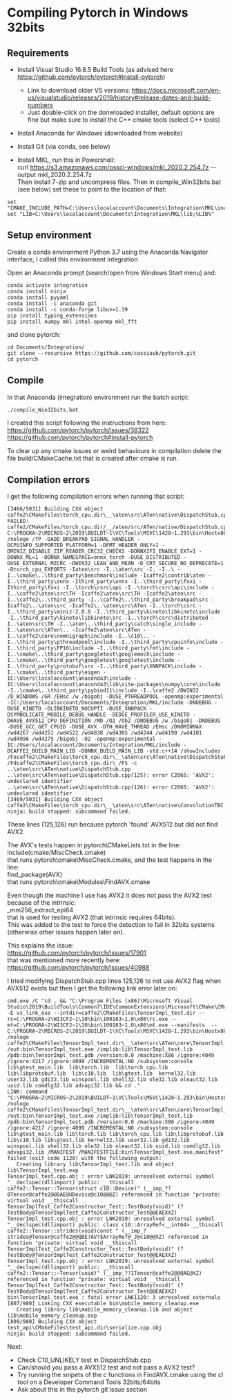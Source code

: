 # Compiling Pytorch in Windows 32bits

## Requirements

- Install Visual Studio 16.8.5 Build Tools (as advised here https://github.com/pytorch/pytorch#install-pytorch)

   - Link to download older VS versions: https://docs.microsoft.com/en-us/visualstudio/releases/2019/history#release-dates-and-build-numbers
   - Just double-click on the donwloaded installer, default options are fine but make sure to install the C++ cmake tools (select C++ tools)

- Install Anaconda for Windows (downloaded from website)

- Install Git (via conda, see below)

- Install MKL, run this in Powershell:  
curl https://s3.amazonaws.com/ossci-windows/mkl_2020.2.254.7z --output mkl_2020.2.254.7z   
Then install 7-zip and uncompress files. Then in compile_Win32bits.bat (see below) set these to point to the location of that:
```
set "CMAKE_INCLUDE_PATH=C:\Users\localaccount\Documents\Integration\MKL\include"
set "LIB=C:\Users\localaccount\Documents\Integration\MKL\lib;%LIB%"
```

## Setup environment

Create a conda environment Python 3.7 using the Anaconda Navigator interface, I called this environment integration

Open an Anaconda prompt (search/open from Windows Start menu) and:
```
conda activate integration
conda install ninja
conda install pyyaml
conda install -c anaconda git
conda install -c conda-forge libuv=1.39
pip install typing_extensions
pip install numpy mkl intel-openmp mkl_fft
```

and clone pytorch:
```
cd Documents/Integration/
git clone --recursive https://github.com/cassiavb/pytorch.git
cd pytorch
```

## Compile

In that Anaconda (integration) environment run the batch script:  
```
./compile_Win32bits.bat
```

I created this script following the instructions from here:  
https://github.com/pytorch/pytorch/issues/38322  
https://github.com/pytorch/pytorch#install-pytorch  

To clear up any cmake issues or weird behaviours in compilation delete the file build/CMakeCache.txt that is created after cmake is run.

## Compilation errors

I get the following compilation errors when running that script:
```
[3466/5031] Building CXX object caffe2\CMakeFiles\torch_cpu.dir\__\aten\src\ATen\native\DispatchStub.cpp.obj
FAILED: caffe2/CMakeFiles/torch_cpu.dir/__/aten/src/ATen/native/DispatchStub.cpp.obj
C:\PROGRA~2\MICROS~2\2019\BUILDT~1\VC\Tools\MSVC\1428~1.293\bin\Hostx86\x86\cl.exe  /nologo /TP -DADD_BREAKPAD_SIGNAL_HANDLER -DCPUINFO_SUPPORTED_PLATFORM=1 -DFMT_HEADER_ONLY=1 -DMINIZ_DISABLE_ZIP_READER_CRC32_CHECKS -DONNXIFI_ENABLE_EXT=1 -DONNX_ML=1 -DONNX_NAMESPACE=onnx_torch -DUSE_DISTRIBUTED -DUSE_EXTERNAL_MZCRC -DWIN32_LEAN_AND_MEAN -D_CRT_SECURE_NO_DEPRECATE=1 -Dtorch_cpu_EXPORTS -Iaten\src -I..\aten\src -I. -I..\ -I..\cmake\..\third_party\benchmark\include -Icaffe2\contrib\aten -I..\third_party\onnx -Ithird_party\onnx -I..\third_party\foxi -Ithird_party\foxi -I..\torch\csrc\api -I..\torch\csrc\api\include -I..\caffe2\aten\src\TH -Icaffe2\aten\src\TH -Icaffe2\aten\src -I..\caffe2\..\third_party -I..\caffe2\..\third_party\breakpad\src -Icaffe2\..\aten\src -Icaffe2\..\aten\src\ATen -I..\torch\csrc -I..\third_party\miniz-2.0.8 -I..\third_party\kineto\libkineto\include -I..\third_party\kineto\libkineto\src -I..\torch\csrc\distributed -I..\aten\src\TH -I..\aten\..\third_party\catch\single_include -I..\aten\src\ATen\.. -Icaffe2\aten\src\ATen -I..\caffe2\core\nomnigraph\include -I..\c10\.. -I..\third_party\pthreadpool\include -I..\third_party\cpuinfo\include -I..\third_party\FP16\include -I..\third_party\fmt\include -I..\cmake\..\third_party\googletest\googlemock\include -I..\cmake\..\third_party\googletest\googletest\include -I..\third_party\protobuf\src -I..\third_party\XNNPACK\include -I..\cmake\..\third_party\eigen -IC:\Users\localaccount\anaconda3\include -IC:\Users\localaccount\anaconda3\lib\site-packages\numpy\core\include -I..\cmake\..\third_party\pybind11\include -I..\caffe2 /DWIN32 /D_WINDOWS /GR /EHsc /w /bigobj -DUSE_PTHREADPOOL -openmp:experimental -IC:/Users/localaccount/Documents/Integration/MKL/include -DNDEBUG -DUSE_KINETO -DLIBKINETO_NOCUPTI -DUSE_XNNPACK -DSYMBOLICATE_MOBILE_DEBUG_HANDLE -DEDGE_PROFILER_USE_KINETO -DHAVE_AVX512_CPU_DEFINITION /MD /O2 /Ob2 /DNDEBUG /w /bigobj -DNDEBUG -DUSE_GCC_GET_CPUID -DUSE_AVX -DTH_HAVE_THREAD /EHsc /DNOMINMAX /wd4267 /wd4251 /wd4522 /wd4838 /wd4305 /wd4244 /wd4190 /wd4101 /wd4996 /wd4275 /bigobj -O2 -openmp:experimental -IC:/Users/localaccount/Documents/Integration/MKL/include -DCAFFE2_BUILD_MAIN_LIB -DONNX_BUILD_MAIN_LIB -std:c++14 /showIncludes /Focaffe2\CMakeFiles\torch_cpu.dir\__\aten\src\ATen\native\DispatchStub.cpp.obj /Fdcaffe2\CMakeFiles\torch_cpu.dir\ /FS -c ..\aten\src\ATen\native\DispatchStub.cpp
..\aten\src\ATen\native\DispatchStub.cpp(125): error C2065: 'AVX2': undeclared identifier
..\aten\src\ATen\native\DispatchStub.cpp(126): error C2065: 'AVX2': undeclared identifier
[3469/5031] Building CXX object caffe2\CMakeFiles\torch_cpu.dir\__\aten\src\ATen\native\ConvolutionTBC.cpp.obj
ninja: build stopped: subcommand failed.
```

These lines (125,126) run because pytorch 'found' AVX512 but did not find AVX2. 

The AVX's tests happen in pytorch\CMakeLists.txt in the line:  
include(cmake/MiscCheck.cmake)  
that runs pytorch\cmake\MiscCheck.cmake, and the test happens in the line:  
find_package(AVX)  
that runs pytorch\cmake\Modules\FindAVX.cmake  

Even though the machine I use has AVX2 it does not pass the AVX2 test because of the intrinsic:  
\_mm256_extract_epi64  
that is used for testing AVX2 (that intrinsic requires 64bits).   
This was added to the test to force the detection to fail in 32bits systems (otherwise other issues happen later on).

This explains the issue:  
https://github.com/pytorch/pytorch/issues/17901  
that was mentioned more recently here:  
https://github.com/pytorch/pytorch/issues/40988  

I tried modifying DispatchStub.cpp lines 125,126 to not use AVX2 flag when AVX512 exists but then I get the following link error later on:  

```
cmd.exe /C "cd . && "C:\Program Files (x86)\Microsoft Visual Studio\2019\BuildTools\Common7\IDE\CommonExtensions\Microsoft\CMake\CMake\bin\cmake.exe" -E vs_link_exe --intdir=caffe2\CMakeFiles\TensorImpl_test.dir --rc=C:\PROGRA~2\WI3CF2~1\10\bin\100183~1.0\x86\rc.exe --mt=C:\PROGRA~2\WI3CF2~1\10\bin\100183~1.0\x86\mt.exe --manifests  -- C:\PROGRA~2\MICROS~2\2019\BUILDT~1\VC\Tools\MSVC\1428~1.293\bin\Hostx86\x86\link.exe /nologo caffe2\CMakeFiles\TensorImpl_test.dir\__\aten\src\ATen\core\TensorImpl_test.cpp.obj  /out:bin\TensorImpl_test.exe /implib:lib\TensorImpl_test.lib /pdb:bin\TensorImpl_test.pdb /version:0.0 /machine:X86 /ignore:4049 /ignore:4217 /ignore:4099 /INCREMENTAL:NO /subsystem:console  lib\gtest_main.lib  lib\torch.lib  lib\torch_cpu.lib  lib\libprotobuf.lib  lib\c10.lib  lib\gtest.lib  kernel32.lib user32.lib gdi32.lib winspool.lib shell32.lib ole32.lib oleaut32.lib uuid.lib comdlg32.lib advapi32.lib && cd ."
LINK: command "C:\PROGRA~2\MICROS~2\2019\BUILDT~1\VC\Tools\MSVC\1428~1.293\bin\Hostx86\x86\link.exe /nologo caffe2\CMakeFiles\TensorImpl_test.dir\__\aten\src\ATen\core\TensorImpl_test.cpp.obj /out:bin\TensorImpl_test.exe /implib:lib\TensorImpl_test.lib /pdb:bin\TensorImpl_test.pdb /version:0.0 /machine:X86 /ignore:4049 /ignore:4217 /ignore:4099 /INCREMENTAL:NO /subsystem:console lib\gtest_main.lib lib\torch.lib lib\torch_cpu.lib lib\libprotobuf.lib lib\c10.lib lib\gtest.lib kernel32.lib user32.lib gdi32.lib winspool.lib shell32.lib ole32.lib oleaut32.lib uuid.lib comdlg32.lib advapi32.lib /MANIFEST /MANIFESTFILE:bin\TensorImpl_test.exe.manifest" failed (exit code 1120) with the following output:
   Creating library lib\TensorImpl_test.lib and object lib\TensorImpl_test.exp
TensorImpl_test.cpp.obj : error LNK2019: unresolved external symbol "__declspec(dllimport) public: __thiscall caffe2::Tensor::Tensor(struct c10::Device)" (__imp_??0Tensor@caffe2@@QAE@UDevice@c10@@@Z) referenced in function "private: virtual void __thiscall TensorImplTest_Caffe2Constructor_Test::TestBody(void)" (?TestBody@TensorImplTest_Caffe2Constructor_Test@@EAEXXZ)
TensorImpl_test.cpp.obj : error LNK2019: unresolved external symbol "__declspec(dllimport) public: class c10::ArrayRef<__int64> __thiscall caffe2::Tensor::strides(void)const " (__imp_?strides@Tensor@caffe2@@QBE?AV?$ArrayRef@_J@c10@@XZ) referenced in function "private: virtual void __thiscall TensorImplTest_Caffe2Constructor_Test::TestBody(void)" (?TestBody@TensorImplTest_Caffe2Constructor_Test@@EAEXXZ)
TensorImpl_test.cpp.obj : error LNK2019: unresolved external symbol "__declspec(dllimport) public: __thiscall caffe2::Tensor::~Tensor(void)" (__imp_??1Tensor@caffe2@@QAE@XZ) referenced in function "private: virtual void __thiscall TensorImplTest_Caffe2Constructor_Test::TestBody(void)" (?TestBody@TensorImplTest_Caffe2Constructor_Test@@EAEXXZ)
bin\TensorImpl_test.exe : fatal error LNK1120: 3 unresolved externals
[807/980] Linking CXX executable bin\mobile_memory_cleanup.exe
   Creating library lib\mobile_memory_cleanup.lib and object lib\mobile_memory_cleanup.exp
[809/980] Building CXX object test_api\CMakeFiles\test_api.dir\serialize.cpp.obj
ninja: build stopped: subcommand failed.
```

Next:  
- Check C10_UNLIKELY test in DispatchStub.cpp  
- Can/should you pass a AVX512 test and not pass a AVX2 test?  
- Try running the snipets of the c functions in FindAVX.cmake using the cl tool on a Developer Command Tools 32bits/64bits  
- Ask about this in the pytorch git issue section  
